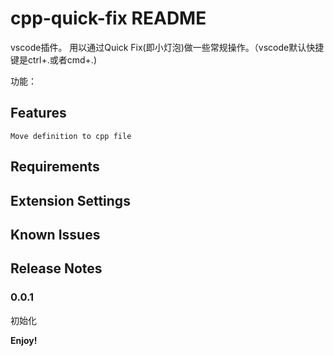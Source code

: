 # cpp-quick-fix README

<!-- This is the README for your extension "cpp-quick-fix". After writing up a brief description, we recommend including the following sections. -->
vscode插件。
用以通过Quick Fix(即小灯泡)做一些常规操作。（vscode默认快捷键是ctrl+.或者cmd+.)

功能：


## Features
    Move definition to cpp file
## Requirements


## Extension Settings


## Known Issues


## Release Notes

### 0.0.1

初始化

**Enjoy!**
